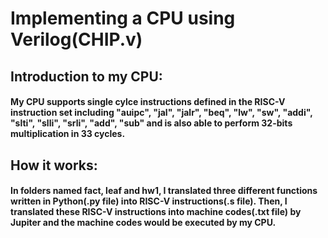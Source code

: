 # Implementing a CPU using Verilog(CHIP.v)
## Introduction to my CPU:
#### My CPU supports single cylce instructions defined in the RISC-V instruction set including "auipc", "jal", "jalr", "beq", "lw", "sw", "addi", "slti", "slli", "srli", "add", "sub" and is also able to perform 32-bits multiplication in 33 cycles.
## How it works:
#### In folders named fact, leaf and hw1, I translated three different functions written in Python(.py file) into RISC-V instructions(.s file). Then, I translated these RISC-V instructions into machine codes(.txt file) by Jupiter and the machine codes would be executed by my CPU.
